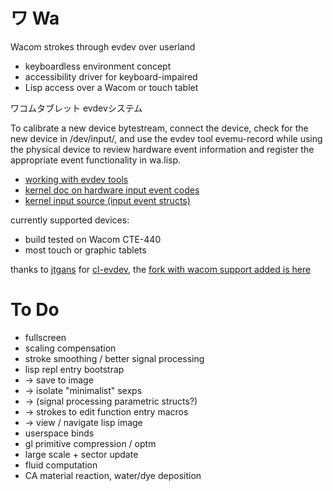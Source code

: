 
# ワ Wa

Wacom strokes through evdev over userland

* keyboardless environment concept
* accessibility driver for keyboard-impaired
* Lisp access over a Wacom or touch tablet

ワコムタブレット evdevシステム

To calibrate a new device bytestream, connect the device, check for the new device in /dev/input/, and use the evdev tool evemu-record while using the physical device to review hardware event information and register the appropriate event functionality in wa.lisp.

* [working with evdev tools](https://www.freedesktop.org/wiki/Evemu/)
* [kernel doc on hardware input event codes](https://www.kernel.org/doc/Documentation/input/event-codes.txt)
* [kernel input source (input event structs)](https://github.com/torvalds/linux/blob/master/include/uapi/linux/input.h)

currently supported devices:
* build tested on Wacom CTE-440
* most touch or graphic tablets

thanks to [jtgans](https://github.com/jtgans/) for [cl-evdev](https://github.com/jtgans/cl-evdev), the [fork with wacom support added is here](https://github.com/olewhalehunter/cl-evdev)


# To Do

* fullscreen
* scaling compensation
* stroke smoothing / better signal processing
* lisp repl entry bootstrap
* -> save to image
* -> isolate "minimalist" sexps
* -> (signal processing parametric structs?)
* -> strokes to edit function entry macros
* -> view / navigate lisp image
* userspace binds
* gl primitive compression / optm
* large scale + sector update
* fluid computation
* CA material reaction, water/dye deposition
